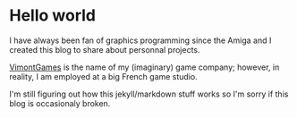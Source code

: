 # Hello world

I have always been fan of graphics programming since the Amiga and I created this blog to share about personnal projects.

[VimontGames](https://vimontgames.github.io/) is the name of my (imaginary) game company; however, in reality, I am employed at a big French game studio.

I'm still figuring out how this jekyll/markdown stuff works so I'm sorry if this blog is occasionaly broken.


